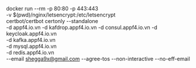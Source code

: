 docker run --rm -p 80:80 -p 443:443 \
  -v $(pwd)/nginx/letsencrypt:/etc/letsencrypt \
  certbot/certbot certonly --standalone \
  -d appf4.io.vn -d kafdrop.appf4.io.vn -d consul.appf4.io.vn -d keycloak.appf4.io.vn \
  -d kafka.appf4.io.vn \
  -d mysql.appf4.io.vn \
  -d redis.appf4.io.vn \
  --email shegga9x@gmail.com --agree-tos --non-interactive --no-eff-email